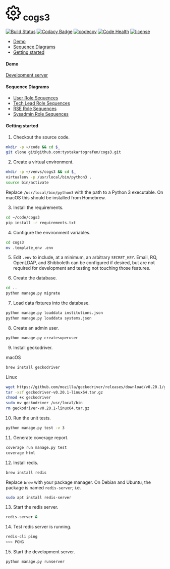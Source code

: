 # ![cogs3](cogs3.svg) cogs3

[![Build Status](https://travis-ci.org/tystakartografen/cogs3.svg?branch=master)](https://travis-ci.org/tystakartografen/cogs3) 
[![Codacy Badge](https://api.codacy.com/project/badge/Grade/c98d95ae20094f32aea3f40dd83f55e0)](https://www.codacy.com/app/tystakartografen/cogs3?utm_source=github.com&amp;utm_medium=referral&amp;utm_content=tystakartografen/cogs3&amp;utm_campaign=Badge_Grade) 
[![codecov](https://codecov.io/gh/tystakartografen/cogs3/branch/master/graph/badge.svg)](https://codecov.io/gh/tystakartografen/cogs3) 
[![Code Health](https://landscape.io/github/tystakartografen/cogs3/master/landscape.svg?style=flat)](https://landscape.io/github/tystakartografen/cogs3/master) 
[![license](https://img.shields.io/github/license/mashape/apistatus.svg)](https://github.com/tystakartografen/cogs3/blob/master/LICENSE.md) 

- [Demo](#demo)
- [Sequence Diagrams](#sequence-diagrams)
- [Getting started](#getting-started)

#### Demo

[Development server](https://scw.bangor.ac.uk/)

#### Sequence Diagrams
- [User Role Sequences](https://github.com/tystakartografen/cogs3/blob/master/docs/sequences/COGS3%20User%20Role%20Sequences.pdf)
- [Tech Lead Role Sequences](https://github.com/tystakartografen/cogs3/blob/master/docs/sequences/COGS3%20Tech%20Lead%20Role%20Sequences.pdf)
- [RSE Role Sequences](https://github.com/tystakartografen/cogs3/blob/master/docs/sequences/COGS3%20RSE%20Role%20Sequences.pdf)
- [Sysadmin Role Sequences](https://github.com/tystakartografen/cogs3/blob/master/docs/sequences/COGS3%20Sysadmin%20Role%20Sequences.pdf)

#### Getting started

1. Checkout the source code.

  ```sh
  mkdir -p ~/code && cd $_
  git clone git@github.com:tystakartografen/cogs3.git
  ```

2. Create a virtual environment.

  ```sh
  mkdir -p ~/venvs/cogs3 && cd $_
  virtualenv -p /usr/local/bin/python3 .
  source bin/activate
  ```

  Replace `/usr/local/bin/python3` with the path to a Python 3 executable.
  On macOS this should be installed from Homebrew.

3. Install the requirements.

  ```sh
  cd ~/code/cogs3
  pip install -r requirements.txt
  ```

4. Configure the environment variables.

  ```sh
  cd cogs3
  mv .template_env .env
  ```

5. Edit `.env` to include, at a minimum, an arbitrary `SECRET_KEY`.
   Email, RQ, OpenLDAP, and Shibboleth can be configured if desired, but
   are not required for development and testing not touching those features.

6. Create the database.

  ```sh
  cd ..
  python manage.py migrate
  ```

7. Load data fixtures into the database.

  ```sh
  python manage.py loaddata institutions.json
  python manage.py loaddata systems.json
  ```

8. Create an admin user.

  ```sh
  python manage.py createsuperuser
  ```

9. Install geckodriver.

  macOS
  ```sh
  brew install geckodriver
  ```

  Linux

  ```sh
  wget https://github.com/mozilla/geckodriver/releases/download/v0.20.1/geckodriver-v0.20.1-linux64.tar.gz
  tar -xzf geckodriver-v0.20.1-linux64.tar.gz
  chmod +x geckodriver
  sudo mv geckodriver /usr/local/bin
  rm geckodriver-v0.20.1-linux64.tar.gz
  ```

10. Run the unit tests.

  ```sh
  python manage.py test -v 3
  ```

11. Generate coverage report.

  ```sh
  coverage run manage.py test
  coverage html
  ```

12. Install redis.

  ```sh
  brew install redis
  ```

  Replace `brew` with your package manager. On Debian and Ubuntu, the package
  is named `redis-server`; i.e.

  ```sh
  sudo apt install redis-server
  ```

13. Start the redis server.

  ```sh
  redis-server &
  ```

14. Test redis server is running.

   ```sh
   redis-cli ping
   >>> PONG
   ```

15. Start the development server.

  ```sh
  python manage.py runserver
  ```


